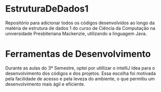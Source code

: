 ﻿# EstruturaDeDados1

Repositório para adicionar todos os códigos desenvolvidos ao longo da matéria de estrutura de dados 1 do curso de Ciência da Computação na universidade Presbiteriana Mackenzie, utilizando a linguagem Java.

# Ferramentas de Desenvolvimento
Durante as aulas do 3º Semestre, optei por utillizar o intelliJ Idea para o desenvolvimento dos códigos e dos projetos. Essa escolha foi motivada pela facilidade de acesso e pela leveza do ambiente, o que permitiu um desenvolvimento mais ágil e eficiente.  

